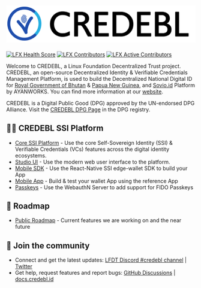 ## ![CREDEBL Logo](https://github.com/credebl/.github/raw/main/logo.svg)
[![LFX Health Score](https://insights.linuxfoundation.org/api/badge/health-score?project=credebl)](https://insights.linuxfoundation.org/project/credebl)  [![LFX Contributors](https://insights.linuxfoundation.org/api/badge/contributors?project=credebl)](https://insights.linuxfoundation.org/project/credebl) [![LFX Active Contributors](https://insights.linuxfoundation.org/api/badge/active-contributors?project=credebl)](https://insights.linuxfoundation.org/project/credebl)

Welcome to CREDEBL, a Linux Foundation Decentralized Trust project. CREDEBL, an open-source Decentralized Identity & Verifiable Credentials Management Platform, is used to build the Decentralized National Digital ID for [Royal Government of Bhutan](https://www.bhutanndi.com) & [Papua New Guinea](https://www.biometricupdate.com/202410/papua-new-guinea-advances-digital-id-wallet-and-govt-platform-to-pilot), and [Sovio.id](https://sovio.id) Platform by AYANWORKS. You can find more information at our [website](https://credebl.id).

CREDEBL is a Digital Public Good (DPG) approved by the UN-endorsed DPG Alliance. Visit the [CREDEBL DPG Page](https://www.digitalpublicgoods.net/r/credebl) in the DPG registry.

## 🙋‍♀️ CREDEBL SSI Platform

* [Core SSI Platform](https://github.com/credebl/platform) - Use the core Self-Sovereign Identity (SSI) & Verifiable Credentials (VCs) features across the digital identity ecosystems.
* [Studio UI](https://github.com/credebl/studio) - Use the modern web user interface to the platform.
* [Mobile SDK](https://github.com/credebl/mobile-sdk) - Use the React-Native SSI edge-wallet SDK to build your App
* [Mobile App](https://github.com/credebl/mobile-wallet) - Build & test your wallet App using the reference App
* [Passkeys](https://github.com/credebl/webauthn-server) - Use the WebauthN Server to add support for FIDO Passkeys

## 🌈 Roadmap

* [Public Roadmap](https://github.com/orgs/credebl/projects/5) - Current features we are working on and the near future

## 🧙 Join the community

* Connect and get the latest updates: <a href="https://discord.lfdecentralizedtrust.org/">LFDT Discord #credebl channel</a> | <a href="https://twitter.com/credebl" target="_blank">Twitter</a>
* Get help, request features and report bugs: <a href="https://github.com/orgs/credebl/discussions" target="_blank">GitHub Discussions</a> | <a href="https://docs.credebl.id" target="_blank">docs.credebl.id</a>
